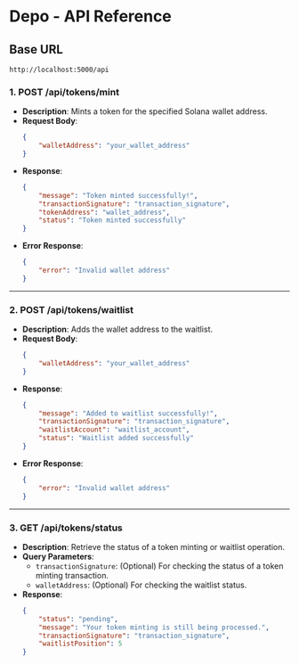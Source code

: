 
# Depo - API Reference

## Base URL

```
http://localhost:5000/api
```

### 1. **POST /api/tokens/mint**
- **Description**: Mints a token for the specified Solana wallet address.
- **Request Body**:
    ```json
    {
        "walletAddress": "your_wallet_address"
    }
    ```
- **Response**:
    ```json
    {
        "message": "Token minted successfully!",
        "transactionSignature": "transaction_signature",
        "tokenAddress": "wallet_address",
        "status": "Token minted successfully"
    }
    ```
- **Error Response**:
    ```json
    {
        "error": "Invalid wallet address"
    }
    ```

---

### 2. **POST /api/tokens/waitlist**
- **Description**: Adds the wallet address to the waitlist.
- **Request Body**:
    ```json
    {
        "walletAddress": "your_wallet_address"
    }
    ```
- **Response**:
    ```json
    {
        "message": "Added to waitlist successfully!",
        "transactionSignature": "transaction_signature",
        "waitlistAccount": "waitlist_account",
        "status": "Waitlist added successfully"
    }
    ```
- **Error Response**:
    ```json
    {
        "error": "Invalid wallet address"
    }
    ```

---

### 3. **GET /api/tokens/status**
- **Description**: Retrieve the status of a token minting or waitlist operation.
- **Query Parameters**:
    - `transactionSignature`: (Optional) For checking the status of a token minting transaction.
    - `walletAddress`: (Optional) For checking the waitlist status.
- **Response**:
    ```json
    {
        "status": "pending",
        "message": "Your token minting is still being processed.",
        "transactionSignature": "transaction_signature",
        "waitlistPosition": 5
    }
    ```

